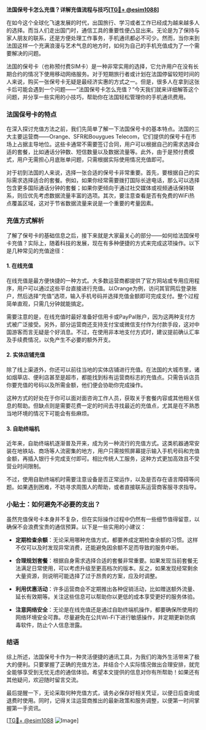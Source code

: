 **法国保号卡怎么充值？详解充值流程与技巧[[TG💪+ @esim1088](https://t.me/s/esim1088)]**

在如今这个全球化飞速发展的时代，出国旅行、学习或者工作已经成为越来越多人的选择。而当人们走出国门时，通信工具的重要性便凸显出来。无论是为了保持与家人朋友的联系，还是方便处理工作事务，手机通讯都必不可少。然而，当你来到法国这样一个充满浪漫与艺术气息的地方时，如何为自己的手机充值成为了一个需要解决的问题。

法国的保号卡（也称预付费SIM卡）是一种非常实用的选择，它允许用户在没有长期合约的情况下使用移动网络服务。对于短期旅行者或计划在法国停留较短时间的人来说，购买一张保号卡无疑是最经济实惠的方式之一。但是，很多人在拿到这张卡后可能会遇到一个问题——“法国保号卡怎么充值？”今天我们就来详细解答这个问题，并分享一些实用的小技巧，帮助你在法国轻松管理你的手机通讯费用。

### 法国保号卡的特点

在深入探讨充值方法之前，我们先简单了解一下法国保号卡的基本特点。法国的三大主要运营商——Orange、SFR和Bouygues Telecom，它们提供的保号卡在市场上占据主导地位。这些卡通常不需要签订合同，用户可以根据自己的需求选择合适的套餐，比如通话分钟数、短信数量以及数据流量等。此外，由于是预付费模式，用户无需担心月底账单问题，只需根据实际使用情况充值即可。

对于初到法国的人来说，选择一张合适的保号卡非常重要。首先，要根据自己的实际需求选择适合的套餐。例如，如果你经常需要拨打国际长途电话，那么可以选择包含更多国际通话分钟的套餐；如果你更倾向于通过社交媒体或视频通话保持联系，则应优先考虑数据流量丰富的选项。其次，要注意查看是否有免费的WiFi热点覆盖区域，这对于节省数据流量来说是一个重要的考量因素。

### 充值方式解析

了解了保号卡的基础信息之后，接下来就是大家最关心的部分——如何给法国保号卡充值？实际上，随着科技的发展，现在有多种便捷的方式来完成这项操作。以下是几种常见的充值途径：

#### 1. 在线充值
在线充值是最方便快捷的一种方式。大多数运营商都提供了官方网站或专用应用程序，用户可以通过这些平台直接进行充值。以Orange为例，访问其官网后登录账户，然后选择“充值”选项，输入手机号码并选择充值金额即可完成支付。整个过程简单直观，只需几分钟就能搞定。

需要注意的是，在线充值时最好准备好信用卡或PayPal账户，因为这两种支付方式被广泛接受。另外，部分运营商还支持支付宝或微信支付作为付款手段，这对中国游客而言无疑是个好消息。不过，在使用非本地支付方式时，建议提前确认汇率及手续费情况，以免产生不必要的额外开支。

#### 2. 实体店铺充值
除了线上渠道外，你还可以前往当地的实体店铺进行充值。在法国的大城市里，诸如烟草店、便利店甚至是超市，都能找到标有运营商标志的充值点。只需告诉店员你要充值的号码以及所需金额，他们便会协助你完成操作。

这种方式的好处在于你可以面对面咨询工作人员，获取关于套餐内容或其他相关信息的帮助。但缺点则是需要花费一定的时间去寻找最近的充值点，尤其是在不熟悉当地环境的情况下可能会有些麻烦。

#### 3. 自助终端机
近年来，自助终端机逐渐普及开来，成为另一种流行的充值方式。这类机器通常安装在地铁站、商场等人流密集的地方，用户只需按照屏幕提示输入手机号码和充值金额，再插入银行卡完成支付即可。相比传统人工服务，这种方式更加高效且不受营业时间限制。

不过，使用自助终端机时需要注意设备是否正常运作，以及是否存在语言障碍等问题。如果遇到困难，不妨寻求周围人的帮助，或者直接联系运营商客服寻求指导。

### 小贴士：如何避免不必要的支出？

虽然充值保号卡本身并不复杂，但在实际操作过程中仍然有一些细节值得留意，以确保不会浪费宝贵的通信预算。以下是一些实用的小建议：

- **定期检查余额**：无论采用哪种充值方式，都要养成定期检查余额的习惯。这样不仅可以及时发现异常消费，还能避免因余额不足而导致的服务中断。
  
- **合理规划套餐**：根据自身需求选择合适的套餐非常重要。如果发现当前套餐无法满足日常使用，可以考虑升级至更高档次的版本。反之，如果发现经常剩余大量资源，则说明可能选择了过于昂贵的方案，应及时调整。

- **利用优惠活动**：许多运营商会不定期推出各种促销活动，比如赠送额外流量、延长有效期等。关注这些信息可以帮助你以更低的成本享受更好的服务体验。

- **注意网络安全**：无论是在线充值还是通过自助终端机操作，都要确保所使用的网络环境安全可靠。尽量避免在公共Wi-Fi下进行敏感操作，并定期更新防病毒软件，防止个人信息泄露。

### 结语

综上所述，法国保号卡作为一种灵活便捷的通讯工具，为我们的海外生活带来了极大的便利。只要掌握了正确的充值方法，并结合个人实际情况做出合理安排，就完全能够享受到无忧无虑的通信体验。希望本文提供的信息对你有所帮助！如果还有其他疑问，欢迎随时留言交流。

最后提醒一下，无论采取何种充值方式，请务必保存好相关凭证，以便日后查询或退费时使用。同时，记得关注运营商推出的最新政策和服务调整，以便第一时间掌握第一手资讯。

[[TG💪+ @esim1088](https://t.me/s/esim1088) ![Image](https://i.postimg.cc/4NQfJmqS/Snipaste-2025-05-13-00-14-12.png)]
